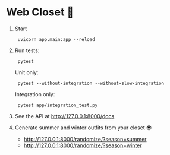 # Web Closet 👔

1. Start 

        uvicorn app.main:app --reload

1. Run tests:
        
        pytest   
        
   Unit only:

        pytest --without-integration --without-slow-integration

   Integration only:

        pytest app/integration_test.py 



1. See the API at http://127.0.0.1:8000/docs

1. Generate summer and winter outfits from your closet 😎
    
    - http://127.0.0.1:8000/randomize/?season=summer
    - http://127.0.0.1:8000/randomize/?season=winter
